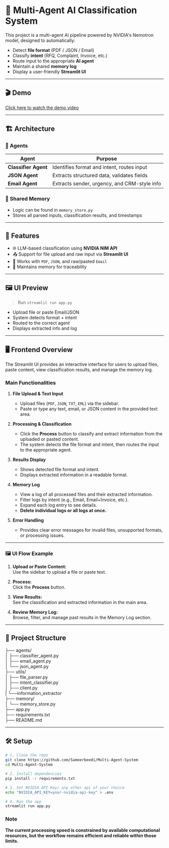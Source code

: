 # 🧠 Multi-Agent AI Classification System

This project is a multi-agent AI pipeline powered by NVIDIA's Nemotron model, designed to automatically:

- Detect **file format** (PDF / JSON / Email)
- Classify **intent** (RFQ, Complaint, Invoice, etc.)
- Route input to the appropriate **AI agent**
- Maintain a shared **memory log**
- Display a user-friendly **Streamlit UI**
---
## 🎬 Demo

[Click here to watch the demo video](https://github.com/Sameerbeedi/Multi-Agent-System/releases/download/version1.0/demo.mp4)


---

## 🏗️ Architecture

### 🔸 Agents

| Agent           | Purpose                                         |
|------------------|-------------------------------------------------|
| **Classifier Agent** | Identifies format and intent, routes input      |
| **JSON Agent**       | Extracts structured data, validates fields      |
| **Email Agent**      | Extracts sender, urgency, and CRM-style info   |

### 🔸 Shared Memory

- Logic can be found in `memory_store.py`
- Stores all parsed inputs, classification results, and timestamps

---

## 🚀 Features

- 🌐 LLM-based classification using **NVIDIA NIM API**
- 📤 Support for file upload and raw input via **Streamlit UI**
- 📄 Works with `PDF`, `JSON`, and raw/pasted `Email`
- 🧠 Maintains memory for traceability

---

## 🖼️ UI Preview

> Run `streamlit run app.py`

- Upload file or paste Email/JSON
- System detects format + intent
- Routed to the correct agent
- Displays extracted info and log

---

## 🖥️ Frontend Overview

The Streamlit UI provides an interactive interface for users to upload files, paste content, view classification results, and manage the memory log.

### Main Functionalities

1. **File Upload & Text Input**
   - Upload files (`PDF`, `JSON`, `TXT`, `EML`) via the sidebar.
   - Paste or type any text, email, or JSON content in the provided text area.

2. **Processing & Classification**
   - Click the **Process** button to classify and extract information from the uploaded or pasted content.
   - The system detects the file format and intent, then routes the input to the appropriate agent.

3. **Results Display**
   - Shows detected file format and intent.
   - Displays extracted information in a readable format.

4. **Memory Log**
   - View a log of all processed files and their extracted information.
   - Filter logs by intent (e.g., Email, Email+Invoice, etc.).
   - Expand each log entry to see details.
   - **Delete individual logs or all logs at once.**

5. **Error Handling**
   - Provides clear error messages for invalid files, unsupported formats, or processing issues.

---

### 🖼️ UI Flow Example

1. **Upload or Paste Content:**  
   Use the sidebar to upload a file or paste text.

2. **Process:**  
   Click the **Process** button.

3. **View Results:**  
   See the classification and extracted information in the main area.

4. **Review Memory Log:**  
   Browse, filter, and manage past results in the Memory Log section.

---



## 📁 Project Structure
├── agents/<br>
│ ├── classifier_agent.py<br>
│ ├── email_agent.py<br>
│ └── json_agent.py<br>
├── utils/<br>
│ ├── file_parser.py<br>
│ ├── intent_classifier.py<br>
│ ├── client.py<br>
| └──information_extractor<br>
├── memory/<br>
│ └── memory_store.py<br>
├── app.py<br>
├── requirements.txt<br>
├── README.md<br>



---

## 🛠️ Setup

```bash
# 1. Clone the repo
git clone https://github.com/Sameerbeedi/Multi-Agent-System
cd Multi-Agent-System

# 2. Install dependencies
pip install -r requirements.txt

# 3. Set NVIDIA API Key/ any other api of your choice 
echo "NVIDIA_API_KEY=your-nvidia-api-key" > .env

# 4. Run the app
streamlit run app.py
```
### Note
**The current processing speed is constrained by available computational resources, but the workflow remains efficient and reliable within those limits.**

